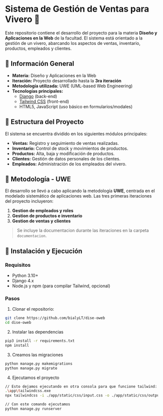# Sistema de Gestión de Ventas para Vivero 🌿

Este repositorio contiene el desarrollo del proyecto para la materia **Diseño y Aplicaciones en la Web** de la facultad. El sistema está orientado a la gestión de un vivero, abarcando los aspectos de ventas, inventario, productos, empleados y clientes.

## 📌 Información General

- **Materia:** Diseño y Aplicaciones en la Web
- **Iteración:** Proyecto desarrollado hasta la **3ra iteración**
- **Metodología utilizada:** UWE (UML-based Web Engineering)
- **Tecnologías principales:** 
  - [Django](https://www.djangoproject.com/) (back-end)
  - [Tailwind CSS](https://tailwindcss.com/) (front-end)
  - HTML5, JavaScript (uso básico en formularios/modales)

## 📂 Estructura del Proyecto

El sistema se encuentra dividido en los siguientes módulos principales:

- **Ventas:** Registro y seguimiento de ventas realizadas.
- **Inventario:** Control de stock y movimientos de productos.
- **Productos:** Alta, baja y modificación de productos.
- **Clientes:** Gestión de datos personales de los clientes.
- **Empleados:** Administración de los empleados del vivero.

## 🧠 Metodología - UWE

El desarrollo se llevó a cabo aplicando la metodología **UWE**, centrada en el modelado sistemático de aplicaciones web. Las tres primeras iteraciones del proyecto incluyeron:

1. **Gestion de empleados y roles**
2. **Gestion de productos e inventario**
3. **Gestion de ventas y clientes**

> Se incluye la documentacion durante las iteraciones en la carpeta `documentacion`.

## 🚀 Instalación y Ejecución

### Requisitos

- Python 3.10+
- Django 4.x
- Node.js y npm (para compilar Tailwind, opcional)

### Pasos

1. Clonar el repositorio:

```bash
git clone https://github.com/bialyLT/dise-oweb
cd dise-oweb
```
2. Instalar las dependencias 

```bash
pip3 install -r requirements.txt
npm install
```
3. Creamos las migraciones

```bash
python manage.py makemigrations
python manage.py migrate
```

4. Ejecutamos el proyecto

```bash
// Esto dejamos ejecutando en otra consola para que funcione tailwind:
.\app\tailwindcss.exe
npx tailwindcss -i ./app/static/css/input.css -o ./app/static/css/output.css --watch

// Con este comando ejecutamos
python manage.py runserver
```
